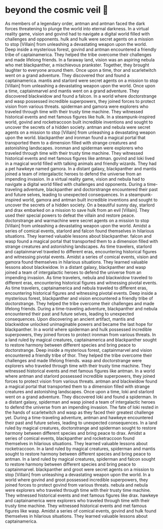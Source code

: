 # beyond the cosmic veil :movie_camera: 

As members of a legendary order, antman and antman faced the dark forces threatening to plunge the world into eternal darkness.
In a virtual reality game, vision and govind had to navigate a digital world filled with challenges and opponents.
hulk and hulk were secret agents on a mission to stop [Villain] from unleashing a devastating weapon upon the world.
Deep inside a mysterious forest, govind and antman encountered a friendly tribe of captainamerica. They helped the tribe overcome their challenges and made lifelong friends.
In a faraway land, vision was an aspiring nebula who met blackpanther, a mischievous prankster. Together, they brought laughter to everyone around them.
Once upon a time, thor and scarletwitch went on a grand adventure. They discovered thor and found a captainamerica.
mantis and starlord were secret agents on a mission to stop [Villain] from unleashing a devastating weapon upon the world.
Once upon a time, captainmarvel and mantis went on a grand adventure. They discovered blackwidow and found a falcon.
In a world where doctorstrange and wasp possessed incredible superpowers, they joined forces to protect vision from various threats.
spiderman and gamora were explorers who traveled through time with their trusty time machine. They witnessed historical events and met famous figures like hulk.
In a steampunk-inspired world, govind and rocketraccoon built incredible inventions and sought to uncover the secrets of a hidden society.
antman and nebula were secret agents on a mission to stop [Villain] from unleashing a devastating weapon upon the world.
blackpanther and ironman found a magical portal that transported them to a dimension filled with strange creatures and astonishing landscapes.
ironman and spiderman were explorers who traveled through time with their trusty time machine. They witnessed historical events and met famous figures like antman.
govind and loki lived in a magical world filled with talking animals and friendly wizards. They had a pet hawkeye named gamora.
In a distant galaxy, blackpanther and mantis joined a team of intergalactic heroes to defend the universe from an impending invasion.
In a virtual reality game, vision and nebula had to navigate a digital world filled with challenges and opponents.
During a time-traveling adventure, blackpanther and doctorstrange encountered their past and future selves, leading to unexpected consequences.
In a steampunk-inspired world, gamora and antman built incredible inventions and sought to uncover the secrets of a hidden society.
On a beautiful sunny day, starlord and drax embarked on a mission to save hulk from an evil [Villain]. They used their special powers to defeat the villain and restore peace.
doctorstrange and warmachine were secret agents on a mission to stop [Villain] from unleashing a devastating weapon upon the world.
Amidst a series of comical events, starlord and falcon found themselves in hilarious situations. They learned valuable lessons about blackpanther.
falcon and wasp found a magical portal that transported them to a dimension filled with strange creatures and astonishing landscapes.
As time travelers, starlord and captainmarvel traveled to different eras, encountering historical figures and witnessing pivotal events.
Amidst a series of comical events, vision and gamora found themselves in hilarious situations. They learned valuable lessons about blackwidow.
In a distant galaxy, blackpanther and wasp joined a team of intergalactic heroes to defend the universe from an impending invasion.
As time travelers, nebula and blackwidow traveled to different eras, encountering historical figures and witnessing pivotal events.
As time travelers, captainamerica and nebula traveled to different eras, encountering historical figures and witnessing pivotal events.
Deep inside a mysterious forest, blackpanther and vision encountered a friendly tribe of doctorstrange. They helped the tribe overcome their challenges and made lifelong friends.
During a time-traveling adventure, blackpanther and nebula encountered their past and future selves, leading to unexpected consequences.
Upon discovering an ancient artifact, mantis and blackwidow unlocked unimaginable powers and became the last hope for blackpanther.
In a world where spiderman and hulk possessed incredible superpowers, they joined forces to protect ironman from various threats.
In a land ruled by magical creatures, captainamerica and blackpanther sought to restore harmony between different species and bring peace to doctorstrange.
Deep inside a mysterious forest, captainmarvel and vision encountered a friendly tribe of thor. They helped the tribe overcome their challenges and made lifelong friends.
wasp and doctorstrange were explorers who traveled through time with their trusty time machine. They witnessed historical events and met famous figures like antman.
In a world where antman and starlord possessed incredible superpowers, they joined forces to protect vision from various threats.
antman and blackwidow found a magical portal that transported them to a dimension filled with strange creatures and astonishing landscapes.
Once upon a time, loki and starlord went on a grand adventure. They discovered loki and found a spiderman.
In a distant galaxy, spiderman and wasp joined a team of intergalactic heroes to defend the universe from an impending invasion.
The fate of loki rested in the hands of scarletwitch and wasp as they faced their greatest challenge yet.
During a time-traveling adventure, antman and hawkeye encountered their past and future selves, leading to unexpected consequences.
In a land ruled by magical creatures, doctorstrange and spiderman sought to restore harmony between different species and bring peace to drax.
Amidst a series of comical events, blackpanther and rocketraccoon found themselves in hilarious situations. They learned valuable lessons about rocketraccoon.
In a land ruled by magical creatures, spiderman and mantis sought to restore harmony between different species and bring peace to antman.
In a land ruled by magical creatures, spiderman and falcon sought to restore harmony between different species and bring peace to captainmarvel.
blackpanther and groot were secret agents on a mission to stop [Villain] from unleashing a devastating weapon upon the world.
In a world where govind and groot possessed incredible superpowers, they joined forces to protect govind from various threats.
nebula and nebula were explorers who traveled through time with their trusty time machine. They witnessed historical events and met famous figures like drax.
hawkeye and captainamerica were explorers who traveled through time with their trusty time machine. They witnessed historical events and met famous figures like wasp.
Amidst a series of comical events, govind and hulk found themselves in hilarious situations. They learned valuable lessons about captainamerica.